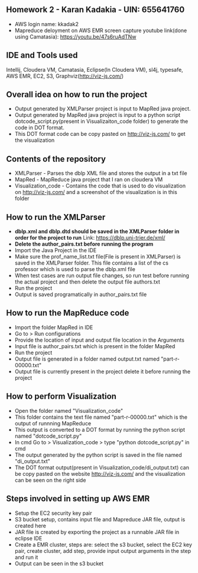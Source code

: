 ## Homework 2 - Karan Kadakia - UIN: 655641760
- AWS login name: kkadak2
- Mapreduce deloyment on AWS EMR screen capture youtube link(done using Camatasia): https://youtu.be/47s6ruAdTNw


## IDE and Tools used
Intellij, Cloudera VM, Camatasia, Eclipse(In Cloudera VM), sl4j, typesafe, AWS EMR, EC2, S3, Graphviz(http://viz-js.com/)


## Overall idea on how to run the project
- Output generated by XMLParser project is input to MapRed java project. 
- Output generated by MapRed java project is input to a python script dotcode_script.py(present in Visualizaiton_code folder) to generate the code in DOT format. 
- This DOT format code can be copy pasted on http://viz-js.com/ to get the visualization


## Contents of the repository
- XMLParser - Parses the dblp XML file and stores the output in a txt file
- MapRed - MapReduce java project that I ran on cloudera VM
- Visualization_code - Contains the code that is used to do visualization on http://viz-js.com/ and a screenshot of the visualization is in this folder


## How to run the XMLParser
- **dblp.xml and dblp.dtd should be saved in the XMLParser folder in order for the project to run** Link: https://dblp.uni-trier.de/xml/
- **Delete the author_pairs.txt before running the program** 
- Import the Java Project in the IDE
- Make sure the prof_name_list.txt file(File is present in XMLParser) is saved in the XMLParser folder. This file contains a list of the cs professor which is used to parse the dblp.xml file
- When test cases are run output file changes, so run test before running the actual project and then delete the output file authors.txt
- Run the project
- Output is saved programatically in author_pairs.txt file


## How to run the MapReduce code
- Import the folder MapRed in IDE
- Go to > Run configurations
- Provide the location of input and output file location in the Arguments
- Input file is author_pairs.txt which is present in the folder MapRed
- Run the project
- Output file is generated in a folder named output.txt named "part-r-00000.txt"
- Output file is currently present in the project delete it before running the project

## How to perform Visualization
- Open the folder named "Visualization_code"
- This folder contains the text file named "part-r-00000.txt" which is the output of runnning MapReduce
- This output is converted to a DOT format by running the python script named "dotcode_script.py"
- In cmd Go to > Visualization_code > type "python dotcode_script.py" in cmd
- The output generated by the python script is saved in the file named "di_output.txt"
- The DOT format output(present in Visualization_code/di_output.txt) can be copy pasted on the website http://viz-js.com/ and the visualization can be seen on the right side

## Steps involved in setting up AWS EMR
- Setup the EC2 security key pair
- S3 bucket setup, contains input file and Mapreduce JAR file, output is created here
- JAR file is created by exporting the project as a runnable JAR file in eclipse IDE 
- Create a EMR cluster, steps are: select the s3 bucket, select the EC2 key pair, create cluster, add step, provide input output arguments in the step and run it
- Output can be seen in the s3 bucket
